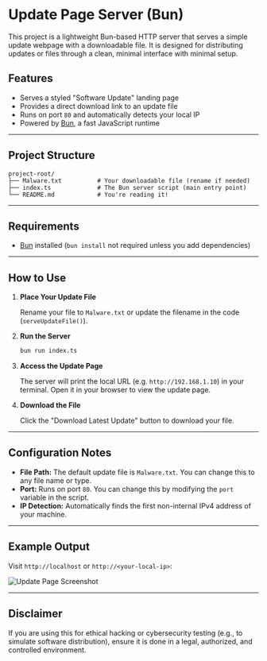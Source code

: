 # Update Page Server (Bun)

This project is a lightweight Bun-based HTTP server that serves a simple update webpage with a downloadable file. It is designed for distributing updates or files through a clean, minimal interface with minimal setup.

## Features

- Serves a styled "Software Update" landing page
- Provides a direct download link to an update file
- Runs on port `80` and automatically detects your local IP
- Powered by [Bun](https://bun.sh/), a fast JavaScript runtime

---

## Project Structure

```
project-root/
├── Malware.txt          # Your downloadable file (rename if needed)
├── index.ts             # The Bun server script (main entry point)
└── README.md            # You're reading it!
```

---

## Requirements

- [Bun](https://bun.sh/) installed (`bun install` not required unless you add dependencies)

---

## How to Use

1. **Place Your Update File**

   Rename your file to `Malware.txt` or update the filename in the code (`serveUpdateFile()`).

2. **Run the Server**

   ```bash
   bun run index.ts
   ```

3. **Access the Update Page**

   The server will print the local URL (e.g. `http://192.168.1.10`) in your terminal. Open it in your browser to view the update page.

4. **Download the File**

   Click the "Download Latest Update" button to download your file.

---

## Configuration Notes

- **File Path:** The default update file is `Malware.txt`. You can change this to any file name or type.
- **Port:** Runs on port `80`. You can change this by modifying the `port` variable in the script.
- **IP Detection:** Automatically finds the first non-internal IPv4 address of your machine.

---

## Example Output

Visit `http://localhost` or `http://<your-local-ip>`:

![Update Page Screenshot](https://via.placeholder.com/600x300?text=Update+Page+Preview)

---

## Disclaimer

If you are using this for ethical hacking or cybersecurity testing (e.g., to simulate software distribution), ensure it is done in a legal, authorized, and controlled environment.
